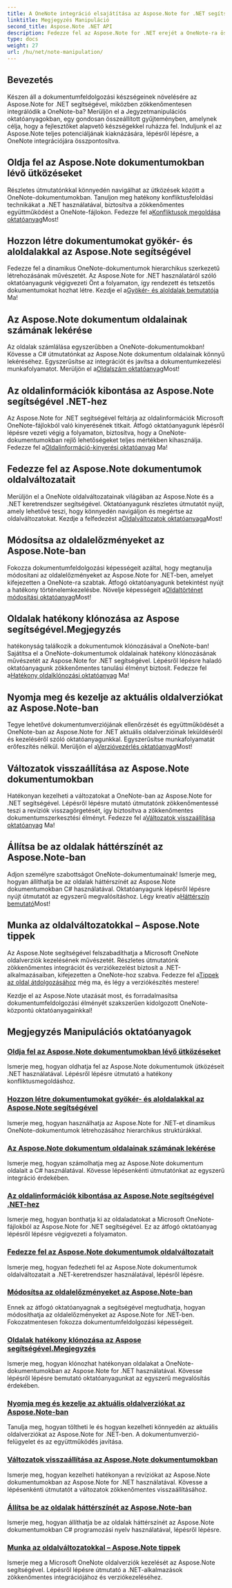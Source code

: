 ```yaml
---
title: A OneNote integráció elsajátítása az Aspose.Note for .NET segítségével
linktitle: Megjegyzés Manipuláció
second_title: Aspose.Note .NET API
description: Fedezze fel az Aspose.Note for .NET erejét a OneNote-ra összpontosító oktatóanyagainkkal. Oldja fel az ütközéseket, hozzon létre dinamikus dokumentumokat, és fedezze fel a hatékony oldalkezelést.
type: docs
weight: 27
url: /hu/net/note-manipulation/
---
```


## Bevezetés

Készen áll a dokumentumfeldolgozási készségeinek növelésére az Aspose.Note for .NET segítségével, miközben zökkenőmentesen integrálódik a OneNote-ba? Merüljön el a Jegyzetmanipulációs oktatóanyagokban, egy gondosan összeállított gyűjteményben, amelynek célja, hogy a fejlesztőket alapvető készségekkel ruházza fel. Induljunk el az Aspose.Note teljes potenciáljának kiaknázására, lépésről lépésre, a OneNote integrációjára összpontosítva.

## Oldja fel az Aspose.Note dokumentumokban lévő ütközéseket
 Részletes útmutatónkkal könnyedén navigálhat az ütközések között a OneNote-dokumentumokban. Tanuljon meg hatékony konfliktusfeloldási technikákat a .NET használatával, biztosítva a zökkenőmentes együttműködést a OneNote-fájlokon. Fedezze fel a[Konfliktusok megoldása oktatóanyag](./conflict-page-resolution/)Most!

## Hozzon létre dokumentumokat gyökér- és aloldalakkal az Aspose.Note segítségével
 Fedezze fel a dinamikus OneNote-dokumentumok hierarchikus szerkezetű létrehozásának művészetét. Az Aspose.Note for .NET használatáról szóló oktatóanyagunk végigvezeti Önt a folyamaton, így rendezett és tetszetős dokumentumokat hozhat létre. Kezdje el a[Gyökér- és aloldalak bemutatója](./create-documents-root-sub-pages/) Ma!

## Az Aspose.Note dokumentum oldalainak számának lekérése
 Az oldalak számlálása egyszerűbben a OneNote-dokumentumokban! Kövesse a C# útmutatónkat az Aspose.Note dokumentum oldalainak könnyű lekéréséhez. Egyszerűsítse az integrációt és javítsa a dokumentumkezelési munkafolyamatot. Merüljön el a[Oldalszám oktatóanyag](./retrieve-number-of-pages/)Most!

## Az oldalinformációk kibontása az Aspose.Note segítségével .NET-hez
Az Aspose.Note for .NET segítségével feltárja az oldalinformációk Microsoft OneNote-fájlokból való kinyerésének titkait. Átfogó oktatóanyagunk lépésről lépésre vezeti végig a folyamaton, biztosítva, hogy a OneNote-dokumentumokban rejlő lehetőségeket teljes mértékben kihasználja. Fedezze fel a[Oldalinformáció-kinyerési oktatóanyag](./extract-page-information/) Ma!

## Fedezze fel az Aspose.Note dokumentumok oldalváltozatait
 Merüljön el a OneNote oldalváltozatainak világában az Aspose.Note és a .NET keretrendszer segítségével. Oktatóanyagunk részletes útmutatót nyújt, amely lehetővé teszi, hogy könnyedén navigáljon és megértse az oldalváltozatokat. Kezdje a felfedezést a[Oldalváltozatok oktatóanyaga](./page-revisions-exploration/)Most!

## Módosítsa az oldalelőzményeket az Aspose.Note-ban
 Fokozza dokumentumfeldolgozási képességeit azáltal, hogy megtanulja módosítani az oldalelőzményeket az Aspose.Note for .NET-ben, amelyet kifejezetten a OneNote-ra szabtak. Átfogó oktatóanyagunk betekintést nyújt a hatékony történelemkezelésbe. Növelje képességeit a[Oldaltörténet módosítási oktatóanyag](./modify-page-history/)Most!

## Oldalak hatékony klónozása az Aspose segítségével.Megjegyzés
 hatékonyság találkozik a dokumentumok klónozásával a OneNote-ban! Sajátítsa el a OneNote-dokumentumok oldalainak hatékony klónozásának művészetét az Aspose.Note for .NET segítségével. Lépésről lépésre haladó oktatóanyagunk zökkenőmentes tanulási élményt biztosít. Fedezze fel a[Hatékony oldalklónozási oktatóanyag](./efficient-page-cloning/) Ma!

## Nyomja meg és kezelje az aktuális oldalverziókat az Aspose.Note-ban
 Tegye lehetővé dokumentumverziójának ellenőrzését és együttműködését a OneNote-ban az Aspose.Note for .NET aktuális oldalverzióinak leküldéséről és kezeléséről szóló oktatóanyagunkkal. Egyszerűsítse munkafolyamatát erőfeszítés nélkül. Merüljön el a[Verzióvezérlés oktatóanyag](./manage-current-page-versions/)Most!

## Változatok visszaállítása az Aspose.Note dokumentumokban
 Hatékonyan kezelheti a változatokat a OneNote-ban az Aspose.Note for .NET segítségével. Lépésről lépésre mutató útmutatónk zökkenőmentessé teszi a revíziók visszagörgetését, így biztosítva a zökkenőmentes dokumentumszerkesztési élményt. Fedezze fel a[Változatok visszaállítása oktatóanyag](./roll-back-document-revisions/) Ma!

## Állítsa be az oldalak háttérszínét az Aspose.Note-ban
Adjon személyre szabottságot OneNote-dokumentumainak! Ismerje meg, hogyan állíthatja be az oldalak háttérszínét az Aspose.Note dokumentumokban C# használatával. Oktatóanyagunk lépésről lépésre nyújt útmutatót az egyszerű megvalósításhoz. Légy kreatív a[Háttérszín bemutató](./set-page-background-color/)Most!

## Munka az oldalváltozatokkal – Aspose.Note tippek
 Az Aspose.Note segítségével felszabadíthatja a Microsoft OneNote oldalverziók kezelésének művészetét. Részletes útmutatónk zökkenőmentes integrációt és verziókezelést biztosít a .NET-alkalmazásaiban, kifejezetten a OneNote-hoz szabva. Fedezze fel a[Tippek az oldal átdolgozásához](./working-with-page-revisions/) még ma, és légy a verziókészítés mestere!

Kezdje el az Aspose.Note utazását most, és forradalmasítsa dokumentumfeldolgozási élményét szakszerűen kidolgozott OneNote-központú oktatóanyagainkkal!
## Megjegyzés Manipulációs oktatóanyagok
### [Oldja fel az Aspose.Note dokumentumokban lévő ütközéseket](./conflict-page-resolution/)
Ismerje meg, hogyan oldhatja fel az Aspose.Note dokumentumok ütközéseit .NET használatával. Lépésről lépésre útmutató a hatékony konfliktusmegoldáshoz.
### [Hozzon létre dokumentumokat gyökér- és aloldalakkal az Aspose.Note segítségével](./create-documents-root-sub-pages/)
Ismerje meg, hogyan használhatja az Aspose.Note for .NET-et dinamikus OneNote-dokumentumok létrehozásához hierarchikus struktúrákkal.
### [Az Aspose.Note dokumentum oldalainak számának lekérése](./retrieve-number-of-pages/)
Ismerje meg, hogyan számolhatja meg az Aspose.Note dokumentum oldalait a C# használatával. Kövesse lépésenkénti útmutatónkat az egyszerű integráció érdekében.
### [Az oldalinformációk kibontása az Aspose.Note segítségével .NET-hez](./extract-page-information/)
Ismerje meg, hogyan bonthatja ki az oldaladatokat a Microsoft OneNote-fájlokból az Aspose.Note for .NET segítségével. Ez az átfogó oktatóanyag lépésről lépésre végigvezeti a folyamaton.
### [Fedezze fel az Aspose.Note dokumentumok oldalváltozatait](./page-revisions-exploration/)
Ismerje meg, hogyan fedezheti fel az Aspose.Note dokumentumok oldalváltozatait a .NET-keretrendszer használatával, lépésről lépésre.
### [Módosítsa az oldalelőzményeket az Aspose.Note-ban](./modify-page-history/)
Ennek az átfogó oktatóanyagnak a segítségével megtudhatja, hogyan módosíthatja az oldalelőzményeket az Aspose.Note for .NET-ben. Fokozatmentesen fokozza dokumentumfeldolgozási képességeit.
### [Oldalak hatékony klónozása az Aspose segítségével.Megjegyzés](./efficient-page-cloning/)
Ismerje meg, hogyan klónozhat hatékonyan oldalakat a OneNote-dokumentumokban az Aspose.Note for .NET használatával. Kövesse lépésről lépésre bemutató oktatóanyagunkat az egyszerű megvalósítás érdekében.
### [Nyomja meg és kezelje az aktuális oldalverziókat az Aspose.Note-ban](./manage-current-page-versions/)
Tanulja meg, hogyan töltheti le és hogyan kezelheti könnyedén az aktuális oldalverziókat az Aspose.Note for .NET-ben. A dokumentumverzió-felügyelet és az együttműködés javítása.
### [Változatok visszaállítása az Aspose.Note dokumentumokban](./roll-back-document-revisions/)
Ismerje meg, hogyan kezelheti hatékonyan a revíziókat az Aspose.Note dokumentumokban az Aspose.Note for .NET használatával. Kövesse a lépésenkénti útmutatót a változatok zökkenőmentes visszaállításához.
### [Állítsa be az oldalak háttérszínét az Aspose.Note-ban](./set-page-background-color/)
Ismerje meg, hogyan állíthatja be az oldalak háttérszínét az Aspose.Note dokumentumokban C# programozási nyelv használatával, lépésről lépésre.
### [Munka az oldalváltozatokkal – Aspose.Note tippek](./working-with-page-revisions/)
Ismerje meg a Microsoft OneNote oldalverziók kezelését az Aspose.Note segítségével. Lépésről lépésre útmutató a .NET-alkalmazások zökkenőmentes integrációjához és verziókezeléséhez.